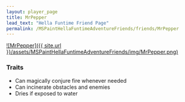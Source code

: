 ```yaml
---
layout: player_page
title: MrPepper
lead_text: "Hella Funtime Friend Page" 
permalink: /MSPaintHellaFuntimeAdventureFriends/friends/MrPepper
---
```

<a href="{{ site.url }}/MSPaintHellaFuntimeAdventureFriends/friends/MrPepper">
![MrPepper]({{ site.url }}/assets/MSPaintHellaFuntimeAdventureFriends/img/MrPepper.png)
</a>

### Traits

* Can magically conjure fire whenever needed
* Can incinerate obstacles and enemies
* Dries if exposed to water
